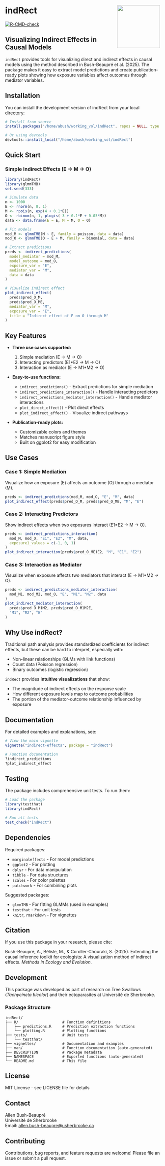 # indRect <img src="man/figures/logo.png" align="right" height="139" />

<!-- badges: start -->
[![R-CMD-check](https://github.com/yourusername/indRect/workflows/R-CMD-check/badge.svg)](https://github.com/yourusername/indRect/actions)
<!-- badges: end -->

## Visualizing Indirect Effects in Causal Models

`indRect` provides tools for visualizing direct and indirect effects in causal models using the method described in Bush-Beaupré et al. (2025). The package makes it easy to extract model predictions and create publication-ready plots showing how exposure variables affect outcomes through mediator variables.

## Installation

You can install the development version of indRect from your local directory:

```r
# Install from source
install.packages("/home/abush/working_vol/indRect", repos = NULL, type = "source")

# Or using devtools
devtools::install_local("/home/abush/working_vol/indRect")
```

## Quick Start

### Simple Indirect Effects (E → M → O)

```r
library(indRect)
library(glmmTMB)
set.seed(333)

# Simulate data
n <- 1000
E <- rnorm(n, 0, 1)
M <- rpois(n, exp(4 + 0.1*E))
O <- rbinom(n, 1, plogis(-3 + 0.1*E + 0.05*M))
data <- data.frame(E = E, M = M, O = O)

# Fit models
mod_M <- glmmTMB(M ~ E, family = poisson, data = data)
mod_O <- glmmTMB(O ~ E + M, family = binomial, data = data)

# Extract predictions
preds <- indirect_predictions(
  model_mediator = mod_M,
  model_outcome = mod_O,
  exposure_var = "E",
  mediator_var = "M",
  data = data
)

# Visualize indirect effect
plot_indirect_effect(
  preds$pred_O_M,
  preds$pred_O_ME,
  mediator_var = "M",
  exposure_var = "E",
  title = "Indirect effect of E on O through M"
)
```

## Key Features

- **Three use cases supported:**
  1. Simple mediation (E → M → O)
  2. Interacting predictors (E1*E2 → M → O)
  3. Interaction as mediator (E → M1*M2 → O)

- **Easy-to-use functions:**
  - `indirect_predictions()` - Extract predictions for simple mediation
  - `indirect_predictions_interaction()` - Handle interacting predictors
  - `indirect_predictions_mediator_interaction()` - Handle mediator interactions
  - `plot_direct_effect()` - Plot direct effects
  - `plot_indirect_effect()` - Visualize indirect pathways

- **Publication-ready plots:**
  - Customizable colors and themes
  - Matches manuscript figure style
  - Built on ggplot2 for easy modification

## Use Cases

### Case 1: Simple Mediation

Visualize how an exposure (E) affects an outcome (O) through a mediator (M).

```r
preds <- indirect_predictions(mod_M, mod_O, "E", "M", data)
plot_indirect_effect(preds$pred_O_M, preds$pred_O_ME, "M", "E")
```

### Case 2: Interacting Predictors

Show indirect effects when two exposures interact (E1*E2 → M → O).

```r
preds <- indirect_predictions_interaction(
  mod_M, mod_O, "E1", "E2", "M", data,
  exposure1_values = c(-1, 0, 1)
)
plot_indirect_interaction(preds$pred_O_ME1E2, "M", "E1", "E2")
```

### Case 3: Interaction as Mediator

Visualize when exposure affects two mediators that interact (E → M1*M2 → O).

```r
preds <- indirect_predictions_mediator_interaction(
  mod_M1, mod_M2, mod_O, "E", "M1", "M2", data
)
plot_indirect_mediator_interaction(
  preds$pred_O_M1M2, preds$pred_O_M1M2E,
  "M1", "M2", "E"
)
```

## Why Use indRect?

Traditional path analysis provides standardized coefficients for indirect effects, but these can be hard to interpret, especially with:

- Non-linear relationships (GLMs with link functions)
- Count data (Poisson regression)
- Binary outcomes (logistic regression)

`indRect` provides **intuitive visualizations** that show:
- The magnitude of indirect effects on the response scale
- How different exposure levels map to outcome probabilities
- The portion of the mediator-outcome relationship influenced by exposure

## Documentation

For detailed examples and explanations, see:

```r
# View the main vignette
vignette("indirect-effects", package = "indRect")

# Function documentation
?indirect_predictions
?plot_indirect_effect
```

## Testing

The package includes comprehensive unit tests. To run them:

```r
# Load the package
library(testthat)
library(indRect)

# Run all tests
test_check("indRect")
```

## Dependencies

Required packages:
- `marginaleffects` - For model predictions
- `ggplot2` - For plotting
- `dplyr` - For data manipulation
- `tibble` - For data structures
- `scales` - For color palettes
- `patchwork` - For combining plots

Suggested packages:
- `glmmTMB` - For fitting GLMMs (used in examples)
- `testthat` - For unit tests
- `knitr`, `rmarkdown` - For vignettes

## Citation

If you use this package in your research, please cite:

Bush-Beaupré, A., Bélisle, M., & Coroller-Chouraki, S. (2025). Extending the causal inference toolkit for ecologists: A visualization method of indirect effects. *Methods in Ecology and Evolution*.

## Development

This package was developed as part of research on Tree Swallows (*Tachycineta bicolor*) and their ectoparasites at Université de Sherbrooke.

### Package Structure

```
indRect/
├── R/                    # Function definitions
│   ├── predictions.R     # Prediction extraction functions
│   └── plotting.R        # Plotting functions
├── tests/                # Unit tests
│   └── testthat/
├── vignettes/            # Documentation and examples
├── man/                  # Function documentation (auto-generated)
├── DESCRIPTION           # Package metadata
├── NAMESPACE             # Exported functions (auto-generated)
└── README.md             # This file
```

## License

MIT License - see LICENSE file for details

## Contact

Allen Bush-Beaupré  
Université de Sherbrooke  
Email: allen.bush-beaupre@usherbrooke.ca

## Contributing

Contributions, bug reports, and feature requests are welcome! Please file an issue or submit a pull request.
